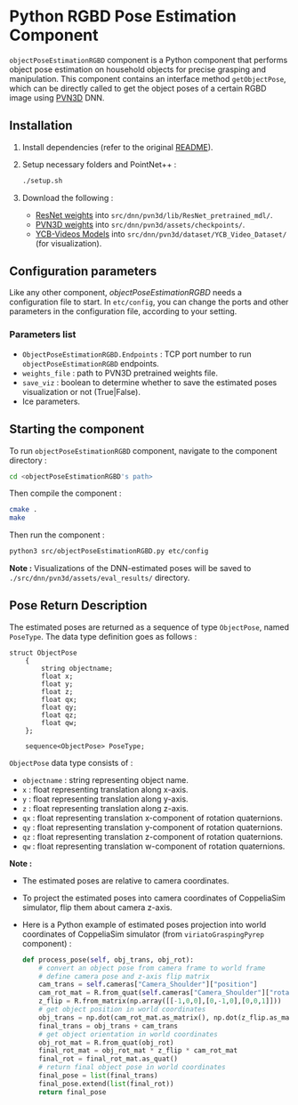 # Python RGBD Pose Estimation Component

`objectPoseEstimationRGBD` component is a Python component that performs object pose estimation on household objects for precise grasping and manipulation. This component contains an interface method `getObjectPose`, which can be directly called to get the object poses of a certain RGBD image using [PVN3D](https://arxiv.org/abs/1911.04231) DNN.

## Installation

1)  Install dependencies (refer to the original [README](https://github.com/DarkGeekMS/PVN3D/blob/master/README.md)).

2)  Setup necessary folders and PointNet++ :
    ```bash
    ./setup.sh
    ```

3)  Download the following :
    -   [ResNet weights](https://drive.google.com/file/d/1ruEeH50E3oq7G93B8MYqs9tHo-0Nqbgw/view?usp=sharing) into `src/dnn/pvn3d/lib/ResNet_pretrained_mdl/`.
    -   [PVN3D weights](https://drive.google.com/file/d/1iLxCLve1ID8Uz_ooyd_pZMP4JXtoT1pi/view?usp=sharing) into `src/dnn/pvn3d/assets/checkpoints/`.
    -   [YCB-Videos Models](https://drive.google.com/file/d/1gmcDD-5bkJfcMKLZb3zGgH_HUFbulQWu/view) into `src/dnn/pvn3d/dataset/YCB_Video_Dataset/` (for visualization).

## Configuration parameters

Like any other component, *objectPoseEstimationRGBD* needs a configuration file to start. In `etc/config`, you can change the ports and other parameters in the configuration file, according to your setting.

### Parameters list

-   `ObjectPoseEstimationRGBD.Endpoints` : TCP port number to run `objectPoseEstimationRGBD` endpoints.
-   `weights_file` : path to PVN3D pretrained weights file.
-   `save_viz` : boolean to determine whether to save the estimated poses visualization or not (True|False).
-   Ice parameters.

## Starting the component

To run `objectPoseEstimationRGBD` component, navigate to the component directory :
```bash
cd <objectPoseEstimationRGBD's path> 
```

Then compile the component :
```bash
cmake .
make
```

Then run the component :
```bash
python3 src/objectPoseEstimationRGBD.py etc/config
```

__Note :__ Visualizations of the DNN-estimated poses will be saved to `./src/dnn/pvn3d/assets/eval_results/` directory.

## Pose Return Description

The estimated poses are returned as a sequence of type `ObjectPose`, named `PoseType`. The data type definition goes as follows :

```
struct ObjectPose
    {
        string objectname;
        float x;
        float y;
        float z;
        float qx;
        float qy;
        float qz;
        float qw;
    };

    sequence<ObjectPose> PoseType;
```

`ObjectPose` data type consists of :
-   `objectname` : string representing object name.
-   `x` : float representing translation along x-axis.
-   `y` : float representing translation along y-axis.
-   `z` : float representing translation along z-axis.
-   `qx` : float representing translation x-component of rotation quaternions.
-   `qy` : float representing translation y-component of rotation quaternions.
-   `qz` : float representing translation z-component of rotation quaternions.
-   `qw` : float representing translation w-component of rotation quaternions.

__Note :__ 

-   The estimated poses are relative to camera coordinates.

-   To project the estimated poses into camera coordinates of CoppeliaSim simulator, flip them about camera z-axis.

-   Here is a Python example of estimated poses projection into world coordinates of CoppeliaSim simulator (from `viriatoGraspingPyrep` component) :

    ```python
    def process_pose(self, obj_trans, obj_rot):
        # convert an object pose from camera frame to world frame
        # define camera pose and z-axis flip matrix
        cam_trans = self.cameras["Camera_Shoulder"]["position"]
        cam_rot_mat = R.from_quat(self.cameras["Camera_Shoulder"]["rotation"])
        z_flip = R.from_matrix(np.array([[-1,0,0],[0,-1,0],[0,0,1]]))
        # get object position in world coordinates
        obj_trans = np.dot(cam_rot_mat.as_matrix(), np.dot(z_flip.as_matrix(), np.array(obj_trans).reshape(-1,)))
        final_trans = obj_trans + cam_trans
        # get object orientation in world coordinates
        obj_rot_mat = R.from_quat(obj_rot)
        final_rot_mat = obj_rot_mat * z_flip * cam_rot_mat
        final_rot = final_rot_mat.as_quat()
        # return final object pose in world coordinates
        final_pose = list(final_trans)
        final_pose.extend(list(final_rot))
        return final_pose
    ```
